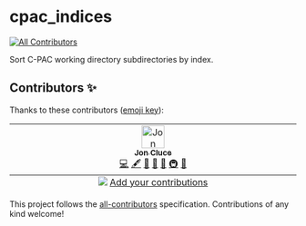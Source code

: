 <!-- # Copyright (C) 2025  C-PAC Developers
# This file is part of C-PAC.

# C-PAC is free software: you can redistribute it and/or modify it under
# the terms of the GNU Lesser General Public License as published by the
# Free Software Foundation, either version 3 of the License, or (at your
# option) any later version.

# C-PAC is distributed in the hope that it will be useful, but WITHOUT
# ANY WARRANTY; without even the implied warranty of MERCHANTABILITY or
# FITNESS FOR A PARTICULAR PURPOSE. See the GNU Lesser General Public
# License for more details.

# You should have received a copy of the GNU Lesser General Public
# License along with C-PAC. If not, see <https://www.gnu.org/licenses/>. -->
# cpac_indices

<!-- ALL-CONTRIBUTORS-BADGE:START - Do not remove or modify this section -->
[![All Contributors](https://img.shields.io/badge/all_contributors-1-orange.svg?style=flat-square)](#contributors-)
<!-- ALL-CONTRIBUTORS-BADGE:END -->

Sort C-PAC working directory subdirectories by index.

## Contributors ✨

Thanks to these contributors ([emoji key](https://allcontributors.org/docs/en/emoji-key)):

<!-- ALL-CONTRIBUTORS-LIST:START - Do not remove or modify this section -->
<!-- prettier-ignore-start -->
<!-- markdownlint-disable -->
<table>
  <tbody>
    <tr>
      <td align="center" valign="top" width="14.28%"><a href="https://github.com/shnizzedy"><img src="https://avatars.githubusercontent.com/u/5974438?v=4?s=40" width="40px;" alt="Jon Cluce"/><br /><sub><b>Jon Cluce</b></sub></a><br /><a href="https://github.com/FCP-INDI/cpac_indices/commits?author=shnizzedy" title="Code">💻</a> <a href="#content-shnizzedy" title="Content">🖋</a> <a href="https://github.com/FCP-INDI/cpac_indices/commits?author=shnizzedy" title="Documentation">📖</a> <a href="#design-shnizzedy" title="Design">🎨</a> <a href="#ideas-shnizzedy" title="Ideas, Planning, & Feedback">🤔</a> <a href="#infra-shnizzedy" title="Infrastructure (Hosting, Build-Tools, etc)">🚇</a> <a href="#maintenance-shnizzedy" title="Maintenance">🚧</a></td>
    </tr>
  </tbody>
  <tfoot>
    <tr>
      <td align="center" size="13px" colspan="7">
        <img src="https://raw.githubusercontent.com/all-contributors/all-contributors-cli/1b8533af435da9854653492b1327a23a4dbd0a10/assets/logo-small.svg">
          <a href="https://all-contributors.js.org/docs/en/bot/usage">Add your contributions</a>
        </img>
      </td>
    </tr>
  </tfoot>
</table>

<!-- markdownlint-restore -->
<!-- prettier-ignore-end -->

<!-- ALL-CONTRIBUTORS-LIST:END -->

This project follows the [all-contributors](https://github.com/all-contributors/all-contributors) specification. Contributions of any kind welcome!
